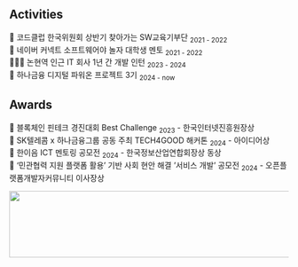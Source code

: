 ## Activities
🤖 코드클럽 한국위원회 상반기 찾아가는 SW교육기부단 <sub>2021 - 2022</sub> <BR>
🤖 네이버 커넥트 소프트웨어야 놀자 대학생 멘토 <sub>2021 - 2022</sub> <BR>
👩🏻‍💻 논현역 인근 IT 회사 1년 간 개발 인턴 <sub>2023 - 2024</sub> <BR>
🏦 하나금융 디지털 파워온 프로젝트 3기 <sub>2024 - now</sub> <BR>

## Awards
🥇 블록체인 핀테크 경진대회 Best Challenge <sub>2023</sub> - 한국인터넷진흥원장상 <BR>
🥇 SK텔레콤 x 하나금융그룹 공동 주최 TECH4GOOD 해커톤 <sub>2024</sub> - 아이디어상 <BR>
🥇 한이음 ICT 멘토링 공모전 <sub>2024</sub> - 한국정보산업연합회장상 동상 <BR>
🥇 ‘민관협력 지원 플랫폼 활용’ 기반 사회 현안 해결 ’서비스 개발’ 공모전 <sub>2024</sub> - 오픈플랫폼개발자커뮤니티 이사장상 <BR>
  
<a href="https://github.com/devxb/gitanimals">
  <img
    src="https://render.gitanimals.org/lines/al1kite?pet-id=638560054426824546"
    width="600"
    height="120"
  />
</a>
  
